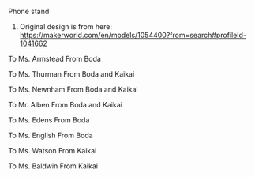 Phone stand
1. Original design is from here: https://makerworld.com/en/models/1054400?from=search#profileId-1041662

To Ms. Armstead
From Boda

To Ms. Thurman
From Boda and Kaikai

To Ms. Newnham
From Boda and Kaikai

To Mr. Alben
From Boda and Kaikai

To Ms. Edens
From Boda

To Ms. English
From Boda

To Ms. Watson
From Kaikai

To Ms. Baldwin 
From Kaikai

